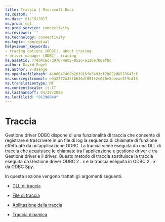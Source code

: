 ```yaml
---
title: Traccia | Microsoft Docs
ms.custom: ''
ms.date: 01/19/2017
ms.prod: sql
ms.prod_service: connectivity
ms.reviewer: ''
ms.technology: connectivity
ms.topic: conceptual
helpviewer_keywords:
- tracing options [ODBC], about tracing
- driver manager [ODBC], tracing
ms.assetid: 77ed4c6c-d976-4eb2-8526-a12697b0ef83
author: David-Engel
ms.author: v-daenge
ms.openlocfilehash: 4a08047409b203916fe5403cf28802d8570647cf
ms.sourcegitcommit: e042272a38fb646df05152c676e5cbeae3f9cd13
ms.translationtype: MT
ms.contentlocale: it-IT
ms.lasthandoff: 04/27/2020
ms.locfileid: "81298048"
---
```

# <a name="tracing"></a>Traccia
Gestione driver ODBC dispone di una funzionalità di traccia che consente di registrare e trascrivere in un file di log la sequenza di chiamate di funzione effettuate da un'applicazione ODBC. La traccia viene eseguita da una DLL di traccia che acquisisce le chiamate tra l'applicazione e gestione driver e tra Gestione driver e il driver. Questo metodo di traccia sostituisce la traccia eseguita da Gestione driver ODBC 2 *. x* e la traccia eseguita in ODBC 2 *. x* da ODBC Spy.  
  
 In questa sezione vengono trattati gli argomenti seguenti.  
  
-   [DLL di traccia](../../../odbc/reference/develop-app/trace-dll.md)  
  
-   [File di traccia](../../../odbc/reference/develop-app/trace-file.md)  
  
-   [Abilitazione della traccia](../../../odbc/reference/develop-app/enabling-tracing.md)  
  
-   [Traccia dinamica](../../../odbc/reference/develop-app/dynamic-tracing.md)
